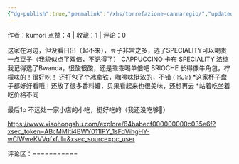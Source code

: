 ```yaml
---
{"dg-publish":true,"permalink":"/xhs/torrefazione-cannaregio/","updated":"2025-03-17T22:03:49.461+08:00"}
---
```


作者：kumori
点赞：4   |   收藏：1   |   评论：0

这家在河边，但没看日出（起不来），豆子非常之多，选了SPECIALITY可以喝贵一点豆子（我貌似点了双倍，不记得了）
CAPPUCCINO 卡布
SPECIALITY 浓缩 我记得选了Bwanda，很酸很酸，还是乖乖喝单倍吧
BRIOCHE 长得像牛角包，柠檬味的！很好吃！
还打包了个冰拿铁，咖啡味挺浓的，不错 ( ꈍᴗꈍ)
*这家杯子盘子都好好看哦！还放了很多香料罐，贝果看起来也很美味，还想再去
*站着吃坐着吃价格不同
	
最后1p 不远处一家小店的小吃，挺好吃的（我还没吃够🥹）

https://www.xiaohongshu.com/explore/64babecf000000000c035e6f?xsec_token=ABcMMIti4BWY011lPY_1sFdVihgHY-wClWweKVVqfxfJI=&xsec_source=pc_user

评论区：===========

